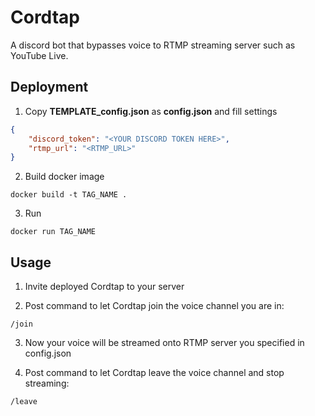# Cordtap

A discord bot that bypasses voice to RTMP streaming server such as YouTube Live.

## Deployment

1. Copy **TEMPLATE_config.json** as **config.json** and fill settings

```json
{
    "discord_token": "<YOUR DISCORD TOKEN HERE>",
    "rtmp_url": "<RTMP_URL>"
}
```

2. Build docker image

```shell
docker build -t TAG_NAME .
```

3. Run

```shell
docker run TAG_NAME
```

## Usage

1. Invite deployed Cordtap to your server

2. Post command to let Cordtap join the voice channel you are in:

```
/join
```

3. Now your voice will be streamed onto RTMP server you specified in config.json

4. Post command to let Cordtap leave the voice channel and stop streaming:

```
/leave
```